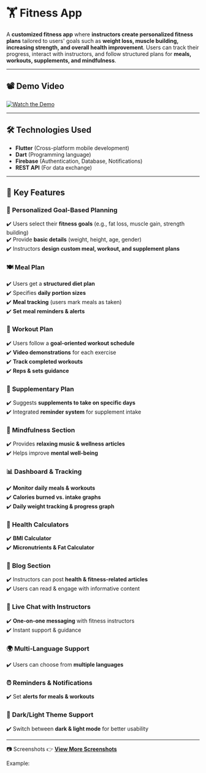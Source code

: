 # 🏋️ **Fitness App**  

A **customized fitness app** where **instructors create personalized fitness plans** tailored to users' goals such as **weight loss, muscle building, increasing strength, and overall health improvement**. Users can track their progress, interact with instructors, and follow structured plans for **meals, workouts, supplements, and mindfulness**.  

---

## 📽️ **Demo Video**  

[![Watch the Demo](https://img.youtube.com/vi/kHiEytpsP-M/0.jpg)](https://youtube.com/shorts/kHiEytpsP-M)

---

## 🛠️ **Technologies Used**  

- **Flutter** (Cross-platform mobile development)  
- **Dart** (Programming language)  
- **Firebase** (Authentication, Database, Notifications)  
- **REST API** (For data exchange)  

---

## 🌟 **Key Features**  

### 🎯 **Personalized Goal-Based Planning**  
✔️ Users select their **fitness goals** (e.g., fat loss, muscle gain, strength building)  
✔️ Provide **basic details** (weight, height, age, gender)  
✔️ Instructors **design custom meal, workout, and supplement plans**  

### 🍽️ **Meal Plan**  
✔️ Users get a **structured diet plan**  
✔️ Specifies **daily portion sizes**  
✔️ **Meal tracking** (users mark meals as taken)  
✔️ **Set meal reminders & alerts**  

### 💪 **Workout Plan**  
✔️ Users follow a **goal-oriented workout schedule**  
✔️ **Video demonstrations** for each exercise  
✔️ **Track completed workouts**  
✔️ **Reps & sets guidance**  

### 💊 **Supplementary Plan**  
✔️ Suggests **supplements to take on specific days**  
✔️ Integrated **reminder system** for supplement intake  

### 🧘 **Mindfulness Section**  
✔️ Provides **relaxing music & wellness articles**  
✔️ Helps improve **mental well-being**  

### 📊 **Dashboard & Tracking**  
✔️ **Monitor daily meals & workouts**  
✔️ **Calories burned vs. intake graphs**  
✔️ **Daily weight tracking & progress graph**  

### 🏥 **Health Calculators**  
✔️ **BMI Calculator**  
✔️ **Micronutrients & Fat Calculator**  

### 📝 **Blog Section**  
✔️ Instructors can post **health & fitness-related articles**  
✔️ Users can read & engage with informative content  

### 💬 **Live Chat with Instructors**  
✔️ **One-on-one messaging** with fitness instructors  
✔️ Instant support & guidance  

### 🌍 **Multi-Language Support**  
✔️ Users can choose from **multiple languages**  

### ⏰ **Reminders & Notifications**  
✔️ Set **alerts for meals & workouts**  

### 🌙 **Dark/Light Theme Support**  
✔️ Switch between **dark & light mode** for better usability  

---

📷 Screenshots
👉 **[View More Screenshots](screenshots.md)**


Example: